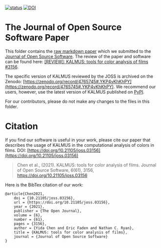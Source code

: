 [![status](https://joss.theoj.org/papers/f7a87aac389fc3cd02807d5fad6ebf50/status.svg)](https://joss.theoj.org/papers/f7a87aac389fc3cd02807d5fad6ebf50)
[![DOI](https://zenodo.org/badge/DOI/10.5281/zenodo.4765745.svg)](https://doi.org/10.5281/zenodo.4765745)

# The Journal of Open Source Software Paper
This folder contains the [raw markdown paper](joss-paper.md) which we submitted to the [Journal of Open Source Software](https://joss.theoj.org/). The review of the paper and software can be found here: [[REVIEW]: KALMUS: tools for color analysis of films #3156](https://github.com/openjournals/joss-reviews/issues/3156). 

The specific version of KALMUS reviewed by the JOSS is archived on the Zenodo: [https://zenodo.org/record/4765745#.YKP4vKhKhPY](https://zenodo.org/record/4765745#.YKP4vKhKhPY). We recommend our users, however, use the latest version of KALMUS published on [PyPI](https://pypi.org/project/kalmus/).

For our contributors, please do not make any changes to the files in this folder.

# Citation
If you find our software is useful in your work, please cite our paper that describes the usage of KALMUS in the computational analysis of colors in films. DOI: [https://doi.org/10.21105/joss.03156](https://doi.org/10.21105/joss.03156)

> Chen et al., (2021). KALMUS: tools for color analysis of films. Journal of Open Source Software, 6(61), 3156, https://doi.org/10.21105/joss.03156

Here is the BibTex citation of our work:

    @article{Chen2021,
        doi = {10.21105/joss.03156},
        url = {https://doi.org/10.21105/joss.03156},
        year = {2021},
        publisher = {The Open Journal},
        volume = {6},
        number = {61},
        pages = {3156},
        author = {Yida Chen and Eric Faden and Nathan C. Ryan},
        title = {KALMUS: tools for color analysis of films},
        journal = {Journal of Open Source Software}
    }